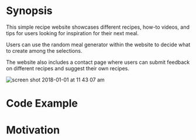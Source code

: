 # Synopsis
This simple recipe website showcases different recipes, how-to videos, and tips for users looking for inspiration for their next meal. 

Users can use the random meal generator within the website to decide what to create among the selections. 

The website also includes a contact page where users can submit feedback on different recipes and suggest their own recipes.

![screen shot 2018-01-01 at 11 43 07 am](https://user-images.githubusercontent.com/34849228/34469303-0cfa8db2-eeea-11e7-80d1-dd74e3c2fe37.png)


# Code Example


# Motivation




